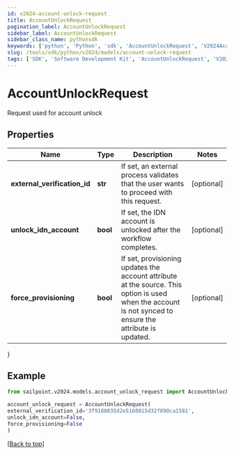 ```yaml
---
id: v2024-account-unlock-request
title: AccountUnlockRequest
pagination_label: AccountUnlockRequest
sidebar_label: AccountUnlockRequest
sidebar_class_name: pythonsdk
keywords: ['python', 'Python', 'sdk', 'AccountUnlockRequest', 'V2024AccountUnlockRequest'] 
slug: /tools/sdk/python/v2024/models/account-unlock-request
tags: ['SDK', 'Software Development Kit', 'AccountUnlockRequest', 'V2024AccountUnlockRequest']
---
```


# AccountUnlockRequest

Request used for account unlock

## Properties

Name | Type | Description | Notes
------------ | ------------- | ------------- | -------------
**external_verification_id** | **str** | If set, an external process validates that the user wants to proceed with this request. | [optional] 
**unlock_idn_account** | **bool** | If set, the IDN account is unlocked after the workflow completes. | [optional] 
**force_provisioning** | **bool** | If set, provisioning updates the account attribute at the source.   This option is used when the account is not synced to ensure the attribute is updated. | [optional] 
}

## Example

```python
from sailpoint.v2024.models.account_unlock_request import AccountUnlockRequest

account_unlock_request = AccountUnlockRequest(
external_verification_id='3f9180835d2e5168015d32f890ca1581',
unlock_idn_account=False,
force_provisioning=False
)

```
[[Back to top]](#) 

